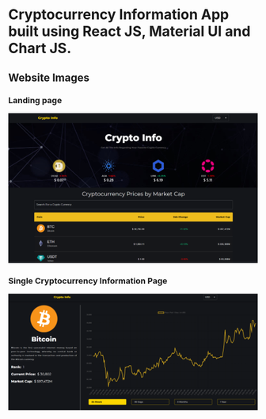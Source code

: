 # Cryptocurrency Information App built using React JS, Material UI and Chart JS.

## Website Images

### Landing page

![](/images/Landing.PNG)

### Single Cryptocurrency Information Page

![](/images/ChartPage.PNG)
